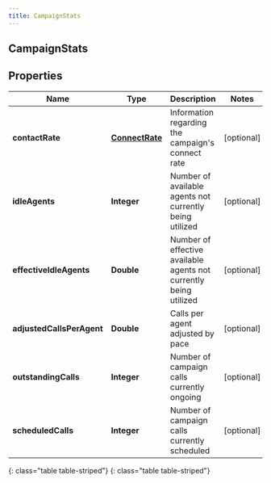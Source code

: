 ```yaml
---
title: CampaignStats
---
```

## CampaignStats


## Properties

| Name | Type | Description | Notes |
| ------------ | ------------- | ------------- | ------------- |
| **contactRate** | [**ConnectRate**](ConnectRate.html) | Information regarding the campaign&#39;s connect rate |  [optional] |
| **idleAgents** | **Integer** | Number of available agents not currently being utilized |  [optional] |
| **effectiveIdleAgents** | **Double** | Number of effective available agents not currently being utilized |  [optional] |
| **adjustedCallsPerAgent** | **Double** | Calls per agent adjusted by pace |  [optional] |
| **outstandingCalls** | **Integer** | Number of campaign calls currently ongoing |  [optional] |
| **scheduledCalls** | **Integer** | Number of campaign calls currently scheduled |  [optional] |
{: class="table table-striped"}
{: class="table table-striped"}


